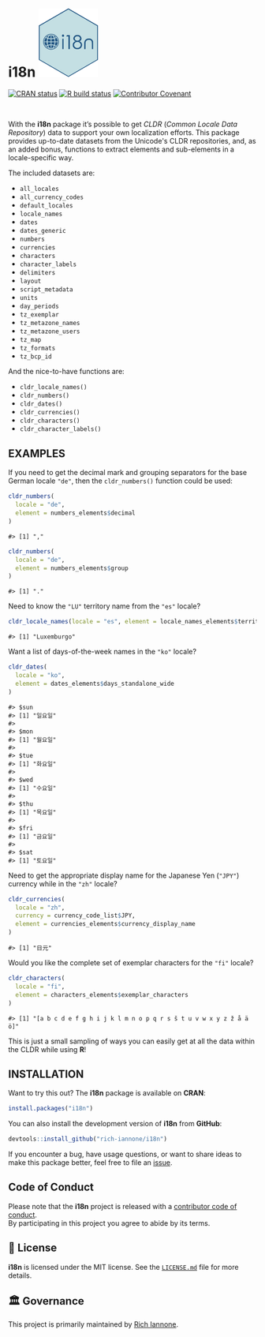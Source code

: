 # i18n <img src="man/figures/logo.svg" style="text-align:right;" alt="" width="120" />

<!-- badges: start -->
<a href="https://cran.r-project.org/package=i18n"><img src="https://www.r-pkg.org/badges/version/i18n" alt="CRAN status" /></a>
<a href="https://github.com/rich-iannone/i18n/actions"><img src="https://github.com/rich-iannone/i18n/workflows/R-CMD-check/badge.svg" alt="R build status" /></a>
<a href="https://www.contributor-covenant.org/version/2/0/code_of_conduct/"><img src="https://img.shields.io/badge/Contributor%20Covenant-v2.0%20adopted-ff69b4.svg" alt="Contributor Covenant" /></a>
<!-- badges: end -->

<br />

With the **i18n** package it’s possible to get *CLDR* (*Common Locale Data Repository*) data to support your own localization efforts. This package provides up-to-date datasets from the Unicode's CLDR repositories, and, as an added bonus, functions to extract elements and sub-elements in a locale-specific way.

The included datasets are:

- `all_locales`
- `all_currency_codes`
- `default_locales`
- `locale_names`
- `dates`
- `dates_generic`
- `numbers`
- `currencies`
- `characters`
- `character_labels`
- `delimiters`
- `layout`
- `script_metadata`
- `units`
- `day_periods`
- `tz_exemplar`
- `tz_metazone_names`
- `tz_metazone_users`
- `tz_map`
- `tz_formats`
- `tz_bcp_id`

And the nice-to-have functions are:

- `cldr_locale_names()`
- `cldr_numbers()`
- `cldr_dates()`
- `cldr_currencies()`
- `cldr_characters()`
- `cldr_character_labels()`

## EXAMPLES

If you need to get the decimal mark and grouping separators for the base German locale `"de"`, then the `cldr_numbers()` function could be used:

```r
cldr_numbers(
  locale = "de",
  element = numbers_elements$decimal
)
```
```
#> [1] ","
```

```r
cldr_numbers(
  locale = "de",
  element = numbers_elements$group
)
```
```
#> [1] "."
```

Need to know the `"LU"` territory name from the `"es"` locale?

```r
cldr_locale_names(locale = "es", element = locale_names_elements$territory_names)$LU
```
```
#> [1] "Luxemburgo"
```

Want a list of days-of-the-week names in the `"ko"` locale?

```r
cldr_dates(
  locale = "ko",
  element = dates_elements$days_standalone_wide
)
```
```
#> $sun
#> [1] "일요일"
#> 
#> $mon
#> [1] "월요일"
#> 
#> $tue
#> [1] "화요일"
#> 
#> $wed
#> [1] "수요일"
#> 
#> $thu
#> [1] "목요일"
#> 
#> $fri
#> [1] "금요일"
#> 
#> $sat
#> [1] "토요일"
```

Need to get the appropriate display name for the Japanese Yen (`"JPY"`) currency while in the `"zh"` locale?

```r
cldr_currencies(
  locale = "zh",
  currency = currency_code_list$JPY,
  element = currencies_elements$currency_display_name
)
```
```
#> [1] "日元"
```

Would you like the complete set of exemplar characters for the `"fi"` locale?

```r
cldr_characters(
  locale = "fi",
  element = characters_elements$exemplar_characters
)
```
```
#> [1] "[a b c d e f g h i j k l m n o p q r s š t u v w x y z ž å ä ö]"
```

This is just a small sampling of ways you can easily get at all the data within the CLDR while using **R**!

## INSTALLATION

Want to try this out? The **i18n** package is available on **CRAN**:

``` r
install.packages("i18n")
```

You can also install the development version of **i18n** from **GitHub**:

``` r
devtools::install_github("rich-iannone/i18n")
```

If you encounter a bug, have usage questions, or want to share ideas to make this package better, feel free to file an [issue](https://github.com/rich-iannone/i18n/issues).

## Code of Conduct

Please note that the **i18n** project is released with a [contributor code of conduct](https://www.contributor-covenant.org/version/2/0/code_of_conduct/).
<br>By participating in this project you agree to abide by its terms.

## 📄 License

**i18n** is licensed under the MIT license.
See the [`LICENSE.md`](LICENSE.md) file for more details.

## 🏛️ Governance

This project is primarily maintained by [Rich Iannone](https://twitter.com/riannone).
